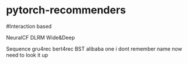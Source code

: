 # pytorch-recommenders

#Interaction based

NeuralCF
DLRM
Wide&Deep

Sequence
gru4rec
bert4rec
BST alibaba
one i dont remember name now need to look it up





